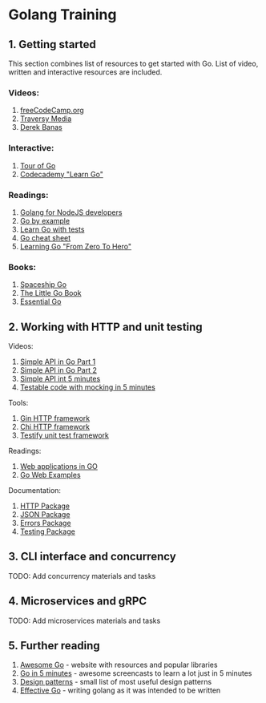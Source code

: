 # Golang Training

## 1. Getting started
This section combines list of resources to get started with Go. List of video, written and interactive resources are included.

### Videos:
1. [freeCodeCamp.org
](https://www.youtube.com/watch?v=YS4e4q9oBaU&ab_channel=freeCodeCamp.org)
2. [Traversy Media](https://www.youtube.com/watch?v=SqrbIlUwR0U&ab_channel=TraversyMedia)
3. [Derek Banas](https://www.youtube.com/watch?v=CF9S4QZuV30&ab_channel=DerekBanas)

### Interactive:
1. [Tour of Go](https://tour.golang.org/list)
2. [Codecademy "Learn Go"](https://www.codecademy.com/learn/learn-go)

### Readings:
1. [Golang for NodeJS developers](https://github.com/miguelmota/golang-for-nodejs-developers)
2. [Go by example](https://gobyexample.com/)
3. [Learn Go with tests](https://quii.gitbook.io/learn-go-with-tests/)
4. [Go cheat sheet](https://github.com/a8m/golang-cheat-sheet)
5. [Learning Go "From Zero To Hero"](https://milapneupane.com.np/2019/07/06/learning-golang-from-zero-to-hero/)

### Books:
1. [Spaceship Go](https://blasrodri.github.io/spaceship-go-gh-pages/cover.html)
2. [The Little Go Book](https://www.openmymind.net/The-Little-Go-Book/)
3. [Essential Go](https://essential-go.programming-books.io/)

## 2. Working with HTTP and unit testing

Videos:
1. [Simple API in Go Part 1](https://www.youtube.com/watch?v=W5b64DXeP0o&t=175s&ab_channel=TutorialEdge)
2. [Simple API in Go Part 2](https://www.youtube.com/watch?v=YMQUQ6XQgz8&ab_channel=TutorialEdge)
3. [Simple API int 5 minutes](https://www.goin5minutes.com/screencast/episode_1_building_restful_api_using_only_std_lib/)
4. [Testable code with mocking in 5 minutes](https://www.goin5minutes.com/screencast/episode_0_writing_testable_code_and_fast_unit_tests_using_mocking/)

Tools:
1. [Gin HTTP framework](https://github.com/gin-gonic/gin)
2. [Chi HTTP framework](https://github.com/go-chi/chi)
3. [Testify unit test framework](https://github.com/stretchr/testify)

Readings:
1. [Web applications in GO](https://golang.org/doc/articles/wiki/)
2. [Go Web Examples](https://gowebexamples.com/)

Documentation:
1. [HTTP Package](https://golang.org/pkg/net/http/)
2. [JSON Package](https://golang.org/pkg/encoding/json/)
3. [Errors Package](https://golang.org/pkg/errors/)
4. [Testing Package](https://golang.org/pkg/testing/)

## 3. CLI interface and concurrency
TODO: Add concurrency materials and tasks

## 4. Microservices and gRPC
TODO: Add microservices materials and tasks

## 5. Further reading
1. [Awesome Go](https://awesome-go.com/) - website with resources and popular libraries
2. [Go in 5 minutes](https://www.goin5minutes.com/screencasts/) - awesome screencasts to learn a lot just in 5 minutes
3. [Design patterns](https://github.com/shubhamzanwar/design-patterns) - small list of most useful design patterns
4. [Effective Go](https://golang.org/doc/effective_go.html) - writing golang as it was intended to be written
